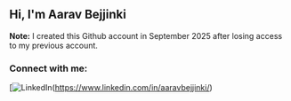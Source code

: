 ## Hi, I'm Aarav Bejjinki

**Note:** I created this Github account in September 2025 after losing access to my previous account.

### Connect with me:
[![LinkedIn](https://img.shields.io/badge/LinkedIn-Connect-blue?style=flat-square&logo=linkedin)(https://www.linkedin.com/in/aaravbejjinki/)
<!--
**aaravsgit/aaravsgit** is a ✨ _special_ ✨ repository because its `README.md` (this file) appears on your GitHub profile.

Here are some ideas to get you started:

- 🔭 I’m currently working on ...
- 🌱 I’m currently learning ...
- 👯 I’m looking to collaborate on ...
- 🤔 I’m looking for help with ...
- 💬 Ask me about ...
- 📫 How to reach me: ...
- 😄 Pronouns: ...
- ⚡ Fun fact: ...
-->
